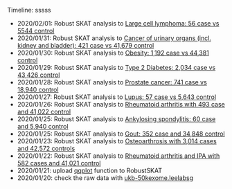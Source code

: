 Timeline:
sssss
* 2020/02/01: Robust SKAT analysis to [Large cell lymphoma: 56 case vs 5544 control](extdata/Largecelllymphoma/)
* 2020/01/31: Robust SKAT analysis to [Cancer of urinary organs (incl. kidney and bladder): 421 case vs 41,679 control](extdata/urinarycancer/)
* 2020/01/30: Robust SKAT analysis to [Obesity: 1,192 case vs 44,381 control](extdata/obesity/)
* 2020/01/29: Robust SKAT analysis to [Type 2 Diabetes: 2,034 case vs 43,426 control](extdata/T2D/)
* 2020/01/28: Robust SKAT analysis to [Prostate cancer: 741 case vs 18,940 control](extdata/prostatecancer/)
* 2020/01/27: Robust SKAT analysis to [Lupus: 57 case vs 5,643 control](extdata/SLE/)
* 2020/01/26: Robust SKAT analysis to [Rheumatoid arthritis with  493 case and 41,022 control](extdata/RA/)
* 2020/01/25: Robust SKAT analysis to [Ankylosing spondylitis: 60 case and 5,940 control](extdata/AS/)
* 2020/01/25: Robust SKAT analysis to [Gout: 352 case and 34,848 control](extdata/Gout/)
* 2020/01/23: Robust SKAT analysis to [Osteoarthrosis with 3,014 cases and 42,572 controls](extdata/OA/)
* 2020/01/22: Robust SKAT analysis to [Rheumatoid arthritis and IPA with 582 cases and 41,021 control](extdata/RA-IPA/)
* 2020/01/21: upload [qqplot](./R/qqplot.R) function to RobustSKAT
* 2020/01/20: check the raw data with [ukb-50kexome.leelabsg](http://ukb-50kexome.leelabsg.org/pheno/695.4)
